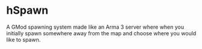 # hSpawn
A GMod spawning system made like an Arma 3 server where when you initially spawn somewhere away from the map and choose where you would like to spawn.
